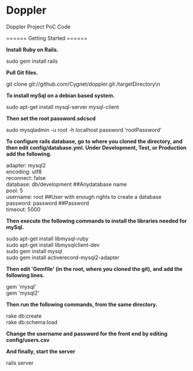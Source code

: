 Doppler
=======

Doppler Project PoC Code

====== Getting Started ======

<b>Install Ruby on Rails.</b>

sudo gem install rails  
  
<b>Pull Git files.</b>

git clone git://github.com/Cygnet/doppler.git /targetDirectory\n

<b>To install mySql on a debian based system.</b>

sudo apt-get install mysql-server mysql-client  

<b>Then set the root password.sdcscd</b>

sudo mysqladmin -u root -h localhost password 'rootPassword'  

<b>To configure rails database, go to where you cloned the directory, and then edit config/database.yml. Under Development, Test, or Production add the following.</b>

adapter: mysql2  
encoding: utf8  
reconnect: false  
database: db/development  ##Anydatabase name  
pool: 5  
username: root            ##User with enough rights to create a database  
password: password        ##Password  
timeout: 5000  

<b>Then execute the following commands to install the libraries needed for mySql.</b>

sudo apt-get install libmysql-ruby  
sudo apt-get install libmysqlclient-dev  
sudo gem install mysql  
sudo gem install activerecord-mysql2-adapter  

<b>Then edit 'Gemfile' (in the root, where you cloned the git), and add the following lines.</b>

gem 'mysql'  
gem 'mysql2'  

<b>Then run the following commands, from the same directory.</b>

rake db:create  
rake db:schema:load  
  
<b>Change the username and password for the front end by editing config/users.csv</b>
  
<b>And finally, start the server</b>

rails server  